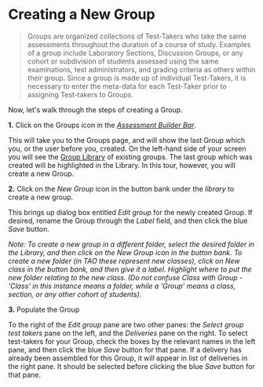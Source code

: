 <!--
created_at: 2016-12-15
authors:         
    - "Catherine Pease"
--> 

# Creating a New Group

>Groups are organized collections of Test-Takers who take the same assessments throughout the duration of a course of study. Examples of a group include Laboratory Sections, Discussion Groups, or any cohort or subdivision of students assessed using the same examinations, test administrators, and grading criteria as others within their group. Since a group is made up of individual Test-Takers, it is necessary to enter the meta-data for each Test-Taker prior to assigning Test-takers to Groups.

Now, let's walk through the steps of creating a Group.

**1.** Click on the Groups icon in the *[Assessment Builder Bar](../appendix/glossary.md#assessment-builder-bar)*.

This will take you to the Groups page, and will show the last Group which you, or the user before you, created. On the left-hand side of your screen you will see the [Group Library](../appendix/glossary.md#group-library) of existing groups. The last group which was created will be highlighted in the Library. In this tour, however, you will create a new Group.

<!-- Missing Screenshot: Creating a new Group -->

**2.**  Click on the *New Group* icon in the button bank under the *library* to create a new group.

This brings up dialog box entitled *Edit group* for the newly created Group. If desired, rename the Group through the *Label* field, and then click the blue *Save* button.

*Note: To create a new group in a different folder, select the desired folder in the Library, and then click on the New Group icon in the button bank. To create a new folder (in TAO these represent new classes), click on New class in the button bank, and then give it a label. Highlight where to put the new folder relating to the new class. (Do not confuse Class with Group - 'Class' in this instance means a folder, while a 'Group' means a class, section, or any other cohort of students).*

**3.** Populate the Group

To the right of the *Edit group* pane are two other panes: the *Select group test takers* pane on the left, and the *Deliveries* pane on the right. To select test-takers for your Group, check the boxes by the relevant names in the left pane, and then click the blue *Save* button for that pane. If a delivery has already been assembled for this Group, it will appear in list of deliveries in the right pane. It should be selected before clicking the blue *Save* button for that pane.
